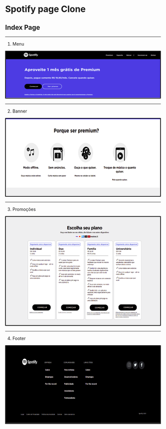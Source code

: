 # Spotify page Clone

## Index Page

<hr>

1. Menu 

<img src="/images/spotifyprint/menu.png" width="500" height="150" style="border:solid 2px black;"></img>

<hr>

2. Banner

<img src="/images/spotifyprint/banner.png" width="500" height="250" style="border:solid 2px black;"></img>

<hr>

3. Promoções

<img src="/images/spotifyprint/plano.png" width="500" height="350" style="border:solid 2px black;"></img>

<hr>

4. Footer

<img src="/images/spotifyprint/footer.png" width="500" height="250" style="border:solid 2px black;"></img>